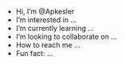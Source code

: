 - Hi, I’m @Apkesler
- I’m interested in ...
- I’m currently learning ...
- I’m looking to collaborate on ...
- How to reach me ...
- Fun fact: ...

<!---
Apkesler/Apkesler is a special repository because its `README.md` (this file) appears on your GitHub profile.
You can click the Preview link to take a look at your changes.
--->
